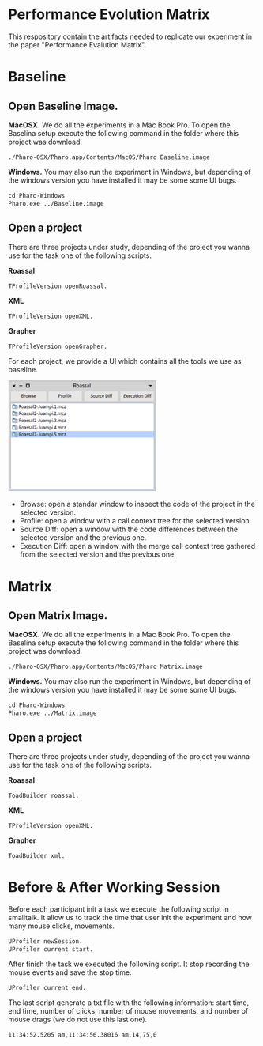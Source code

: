 # Performance Evolution Matrix
This respository contain the artifacts needed to replicate our experiment in the paper "Performance Evalution Matrix".



# Baseline

## Open Baseline Image.


**MacOSX.** We do all the experiments in a Mac Book Pro. To open the Baselina setup execute the following command in the folder where this project was download.

```
./Pharo-OSX/Pharo.app/Contents/MacOS/Pharo Baseline.image
```

**Windows.**
You may also run the experiment in Windows, but depending of the windows version you have installed it may be some some UI bugs.
```
cd Pharo-Windows
Pharo.exe ../Baseline.image
```

## Open a project

There are three projects under study, depending of the project you wanna use for the task one of the following scripts.

**Roassal**
```
TProfileVersion openRoassal.
```

**XML**
```
TProfileVersion openXML.
```
**Grapher**
```
TProfileVersion openGrapher.
```
For each project, we provide a UI which contains all the tools we use as baseline.

<img src="images/baseline.png" width="300">

- Browse: open a standar window to inspect the code of the project in the selected version.
- Profile: open a window with a call context tree for the selected version.
- Source Diff: open a window with the code differences between the selected version and the previous one.
- Execution Diff: open a window with the merge call context tree gathered from the selected version and the previous one.

# Matrix

## Open Matrix Image.

**MacOSX.** We do all the experiments in a Mac Book Pro. To open the Baselina setup execute the following command in the folder where this project was download.

```
./Pharo-OSX/Pharo.app/Contents/MacOS/Pharo Matrix.image
```

**Windows.**
You may also run the experiment in Windows, but depending of the windows version you have installed it may be some some UI bugs.
```
cd Pharo-Windows
Pharo.exe ../Matrix.image
```

## Open a project

There are three projects under study, depending of the project you wanna use for the task one of the following scripts.

**Roassal**
```
ToadBuilder roassal.
```

**XML**
```
TProfileVersion openXML.
```
**Grapher**
```
ToadBuilder xml.
```

# Before & After Working Session

Before each participant init a task we execute the following script in smalltalk. It allow us to track the time that user init the experiment and how many mouse clicks, movements.
```
UProfiler newSession.
UProfiler current start.
```

After finish the task we executed the following script. It stop recording the mouse events and save the stop time.
```
UProfiler current end.
```

The last script generate a txt file with the following information: start time, end time, number of clicks, number of mouse movements, and number of mouse drags (we do not use this last one).
```
11:34:52.5205 am,11:34:56.38016 am,14,75,0